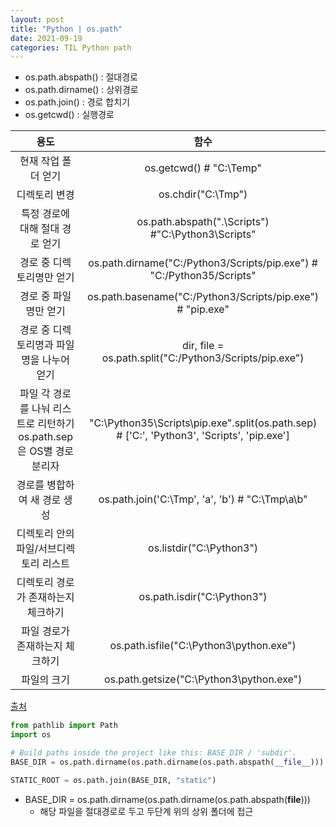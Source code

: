 ```yaml
---
layout: post
title: "Python | os.path"
date: 2021-09-19
categories: TIL Python path
---
```


- os.path.abspath() : 절대경로
- os.path.dirname() : 상위경로
- os.path.join() : 경로 합치기
- os.getcwd() : 실행경로

|                                 용도                                 |                                            함수                                            |
| :------------------------------------------------------------------: | :----------------------------------------------------------------------------------------: |
|                         현재 작업 폴더 얻기                          |                                  os.getcwd() # "C:\Temp"                                   |
|                            디렉토리 변경                             |                                     os.chdir("C:\Tmp")                                     |
|                   특정 경로에 대해 절대 경로 얻기                    |                     os.path.abspath(".\Scripts") #"C:\Python3\Scripts"                     |
|                      경로 중 디렉토리명만 얻기                       |           os.path.dirname("C:/Python3/Scripts/pip.exe") # "C:/Python35/Scripts"            |
|                        경로 중 파일명만 얻기                         |                 os.path.basename("C:/Python3/Scripts/pip.exe") # "pip.exe"                 |
|              경로 중 디렉토리명과 파일명을 나누어 얻기               |                  dir, file = os.path.split("C:/Python3/Scripts/pip.exe")                   |
| 파일 각 경로를 나눠 리스트로 리턴하기 os.path.sep은 OS별 경로 분리자 | "C:\Python35\Scripts\pip.exe".split(os.path.sep) # ['C:', 'Python3', 'Scripts', 'pip.exe'] |
|                     경로를 병합하여 새 경로 생성                     |                      os.path.join('C:\Tmp', 'a', 'b') # "C:\Tmp\a\b"                       |
|                디렉토리 안의 파일/서브디렉토리 리스트                |                                  os.listdir("C:\Python3")                                  |
|                 디렉토리 경로가 존재하는지 체크하기                  |                                os.path.isdir("C:\Python3")                                 |
|                   파일 경로가 존재하는지 체크하기                    |                          os.path.isfile("C:\Python3\python.exe")                           |
|                             파일의 크기                              |                          os.path.getsize("C:\Python3\python.exe")                          |

[출처](https://itmining.tistory.com/122)

```python
from pathlib import Path
import os

# Build paths inside the project like this: BASE_DIR / 'subdir'.
BASE_DIR = os.path.dirname(os.path.dirname(os.path.abspath(__file__)))

STATIC_ROOT = os.path.join(BASE_DIR, "static")

```

- BASE_DIR = os.path.dirname(os.path.dirname(os.path.abspath(**file**)))
  - 해당 파일을 절대경로로 두고 두단계 위의 상위 폴더에 접근
